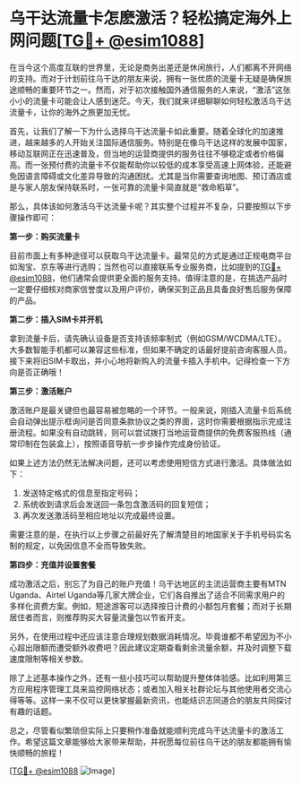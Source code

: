 # 乌干达流量卡怎麽激活？轻松搞定海外上网问题[[TG💪+ @esim1088](https://t.me/s/esim1088)]

在当今这个高度互联的世界里，无论是商务出差还是休闲旅行，人们都离不开网络的支持。而对于计划前往乌干达的朋友来说，拥有一张优质的流量卡无疑是确保旅途顺畅的重要环节之一。然而，对于初次接触国外通信服务的人来说，“激活”这张小小的流量卡可能会让人感到迷茫。今天，我们就来详细聊聊如何轻松激活乌干达流量卡，让你的海外之旅更加无忧。

首先，让我们了解一下为什么选择乌干达流量卡如此重要。随着全球化的加速推进，越来越多的人开始关注国际通信服务。特别是在像乌干达这样的发展中国家，移动互联网正在迅速普及，但当地的运营商提供的服务往往不够稳定或者价格偏高。而一张预付费的流量卡不仅能帮助你以较低的成本享受高速上网体验，还能避免因语言障碍或文化差异导致的沟通困扰。尤其是当你需要查询地图、预订酒店或是与家人朋友保持联系时，一张可靠的流量卡简直就是“救命稻草”。

那么，具体该如何激活乌干达流量卡呢？其实整个过程并不复杂，只要按照以下步骤操作即可：

**第一步：购买流量卡**

目前市面上有多种途径可以获取乌干达流量卡。最常见的方式是通过正规电商平台如淘宝、京东等进行选购；当然也可以直接联系专业服务商，比如提到的[TG💪+ @esim1088](https://t.me/s/esim1088)，他们通常会提供更全面的服务支持。值得注意的是，在挑选产品时一定要仔细核对商家信誉度以及用户评价，确保买到正品且具备良好售后服务保障的产品。

**第二步：插入SIM卡并开机**

拿到流量卡后，请先确认设备是否支持该频率制式（例如GSM/WCDMA/LTE）。大多数智能手机都可以兼容这些标准，但如果不确定的话最好提前咨询客服人员。接下来将旧SIM卡取出，并小心地将新购入的流量卡插入手机中。记得检查一下方向是否正确哦！

**第三步：激活账户**

激活账户是最关键但也最容易被忽略的一个环节。一般来说，刚插入流量卡后系统会自动弹出提示框询问是否同意条款协议之类的界面，这时你需要根据指示完成注册流程。如果没有自动跳转，则可以尝试拨打当地运营商提供的免费客服热线（通常印制在包装盒上），按照语音导航一步步操作完成身份验证。

如果上述方法仍然无法解决问题，还可以考虑使用短信方式进行激活。具体做法如下：
1. 发送特定格式的信息至指定号码；
2. 系统收到请求后会发送回一条包含激活码的回复短信；
3. 再次发送激活码至相应地址以完成最终设置。

需要注意的是，在执行以上步骤之前最好先了解清楚目的地国家关于手机号码实名制的规定，以免因信息不全而导致失败。

**第四步：充值并设置套餐**

成功激活之后，别忘了为自己的账户充值！乌干达地区的主流运营商主要有MTN Uganda、Airtel Uganda等几家大牌企业，它们各自推出了适合不同需求用户的多样化资费方案。例如，短途游客可以选择按日计费的小额包月套餐；而对于长期居住者而言，则推荐购买大容量流量包以节省开支。

另外，在使用过程中还应该注意合理规划数据消耗情况。毕竟谁都不希望因为不小心超出限额而遭受额外收费吧？因此建议定期查看剩余流量余额，并及时调整下载速度限制等相关参数。

除了上述基本操作之外，还有一些小技巧可以帮助提升整体体验感。比如利用第三方应用程序管理工具来监控网络状态；或者加入相关社群论坛与其他使用者交流心得等等。这样一来不仅可以更快掌握最新资讯，也能结识志同道合的朋友共同探讨有趣的话题。

总之，尽管看似繁琐但实际上只要稍作准备就能顺利完成乌干达流量卡的激活工作。希望这篇文章能够给大家带来帮助，并祝愿每位前往乌干达的朋友都能拥有愉快顺畅的旅程！

[[TG💪+ @esim1088](https://t.me/s/esim1088) ![Image](https://i.postimg.cc/4NQfJmqS/Snipaste-2025-05-13-00-14-12.png)]